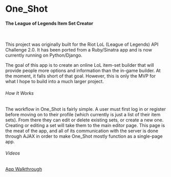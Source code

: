 <h1>One_Shot</h1>
<h4>The League of Legends Item Set Creator</h4>
<br>
<p>This project was originally built for the Riot LoL (League of Legends) API Challenge 2.0.  It has been ported from a Ruby/Sinatra app and is now currently running on Python/Django.</p>

<p>The goal of this app is to create an online LoL item-set builder that will provide people more options and information than the in-game builder.  At the moment, it falls short of that goal.  However, this is only the MVP for what I hope to build into a much larger project.</p>

<h6>How It Works</h6>
<p>The workflow in One_Shot is fairly simple.  A user must first log in or register before moving on to their profile (which currently is just a list of their item sets).  From there they can edit or delete existing sets, or create a new one.  Creating or editing a set will take them to the main editor page.  This page is the meat of the app, and all of its communication with the server is done through AJAX in order to make One_Shot mostly function as a single-page app.</p>

<h6>Videos</h6>
<a href="https://www.youtube.com/watch?v=NAiDmB00o7o&list=PLgdGEtQdKwP4MpGcHLkEDmLlJd8bgXyXI">App Walkthrough</a>
